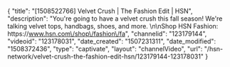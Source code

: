 {
    "title": "[1508522766] Velvet Crush | The Fashion Edit | HSN",
    "description": "You're going to have a velvet crush this fall season! We're talking velvet tops, handbags, shoes, and more. \n\nShop HSN Fashion: https:\/\/www.hsn.com\/shop\/fashion\/fa",
    "channelid": "123179144",
    "videoid": "123178031",
    "date_created": "1507231311",
    "date_modified": "1508372436",
    "type": "captivate",
    "layout": "channelVideo",
    "url": "\/hsn-network\/velvet-crush-the-fashion-edit-hsn\/123179144-123178031"
}
